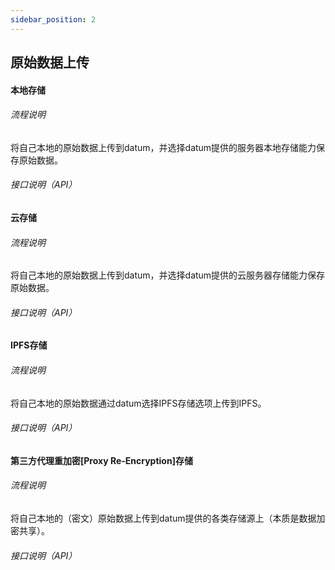 ```yaml
---
sidebar_position: 2
---
```


## 原始数据上传



#### 本地存储

###### 流程说明

  将自己本地的原始数据上传到datum，并选择datum提供的服务器本地存储能力保存原始数据。

###### 接口说明（API）



#### 云存储

###### 流程说明

  将自己本地的原始数据上传到datum，并选择datum提供的云服务器存储能力保存原始数据。

###### 接口说明（API）



#### IPFS存储

###### 流程说明

  将自己本地的原始数据通过datum选择IPFS存储选项上传到IPFS。

###### 接口说明（API）



#### 第三方代理重加密[Proxy Re-Encryption]存储

###### 流程说明

  将自己本地的（密文）原始数据上传到datum提供的各类存储源上（本质是数据加密共享）。

###### 接口说明（API）